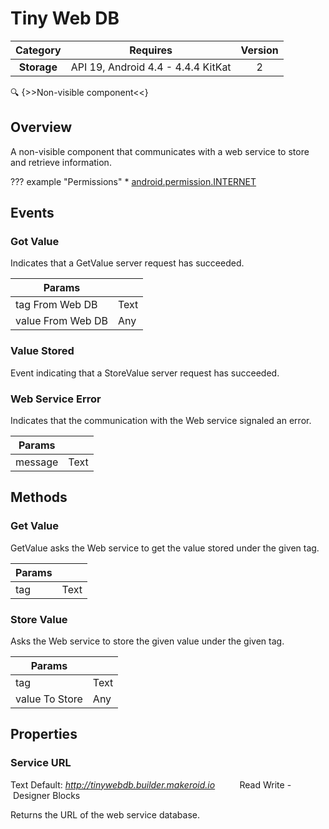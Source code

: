 # Tiny Web DB

| Category | Requires | Version |
|:--------:|:-------:|:--------:|
|**Storage**|<span class="chip chip-any">API 19, Android 4.4 - 4.4.4 KitKat</span>|<span class="chip chip-number">2</span>|

:mag: {>>Non-visible component<<}

## Overview

A non-visible component that communicates with a web service to store and retrieve information.

??? example "Permissions"
    * [android.permission.INTERNET](https://developer.android.com/reference/android/Manifest.permission.html#INTERNET)


## Events

### Got Value

Indicates that a GetValue server request has succeeded.

<div class="block" ai2-block="event" not-rendered="true" value="%7B%22componentName%22:%20%22Tiny%20Web%20DB%22,%20%22name%22:%20%22Got%20Value%22,%20%22params%22:%20%5B%22tag%20From%20Web%20DB%22,%20%22value%20From%20Web%20DB%22%5D%7D"></div>

| Params | []() |
|--------|------|
|tag From Web DB|<span class="chip chip-text">Text</span>|
|value From Web DB|<span class="chip chip-any">Any</span>|


### Value Stored

Event indicating that a StoreValue server request has succeeded.

<div class="block" ai2-block="event" not-rendered="true" value="%7B%22componentName%22:%20%22Tiny%20Web%20DB%22,%20%22name%22:%20%22Value%20Stored%22,%20%22params%22:%20%5B%5D%7D"></div>


### Web Service Error

Indicates that the communication with the Web service signaled an error.

<div class="block" ai2-block="event" not-rendered="true" value="%7B%22componentName%22:%20%22Tiny%20Web%20DB%22,%20%22name%22:%20%22Web%20Service%20Error%22,%20%22params%22:%20%5B%22message%22%5D%7D"></div>

| Params | []() |
|--------|------|
|message|<span class="chip chip-text">Text</span>|


## Methods

### Get Value

GetValue asks the Web service to get the value stored under the given tag.

<div class="block" ai2-block="method" not-rendered="true" value="%7B%22componentName%22:%20%22Tiny%20Web%20DB%22,%20%22name%22:%20%22Get%20Value%22,%20%22output%22:%20false,%20%22params%22:%20%5B%22tag%22%5D%7D"></div>


| Params | []() |
|--------|------|
|tag|<span class="chip chip-text">Text</span>|


### Store Value

Asks the Web service to store the given value under the given tag.

<div class="block" ai2-block="method" not-rendered="true" value="%7B%22componentName%22:%20%22Tiny%20Web%20DB%22,%20%22name%22:%20%22Store%20Value%22,%20%22output%22:%20false,%20%22params%22:%20%5B%22tag%22,%20%22value%20To%20Store%22%5D%7D"></div>


| Params | []() |
|--------|------|
|tag|<span class="chip chip-text">Text</span>|
|value To Store|<span class="chip chip-any">Any</span>|


## Properties

### Service URL

<span class="chip chip-text">Text</span><span style="user-select: none;">&nbsp;</span><span class="chip chip-text">Default: <i>http://tinywebdb.builder.makeroid.io</i></span><span style="user-select: none;">&nbsp;&nbsp;&nbsp;&nbsp;&nbsp;&nbsp;&nbsp;&nbsp;&nbsp;&nbsp;</span><span class="chip chip-rw">Read</span><span style="user-select: none;">&nbsp;</span><span class="chip chip-rw">Write</span><span style="user-select: none;">&nbsp;</span>-<span style="user-select: none;">&nbsp;</span><span class="chip chip-bd">Designer</span><span style="user-select: none;">&nbsp;</span><span class="chip chip-bd">Blocks</span><span style="user-select: none;">&nbsp;</span>

Returns the URL of the web service database.

<div class="block" ai2-block="property" not-rendered="true" value="%7B%22componentName%22:%20%22Tiny%20Web%20DB%22,%20%22name%22:%20%22Service%20URL%22,%20%22getter%22:%20true%7D"></div>
<div class="block" ai2-block="property" not-rendered="true" value="%7B%22componentName%22:%20%22Tiny%20Web%20DB%22,%20%22name%22:%20%22Service%20URL%22,%20%22getter%22:%20false%7D"></div>
